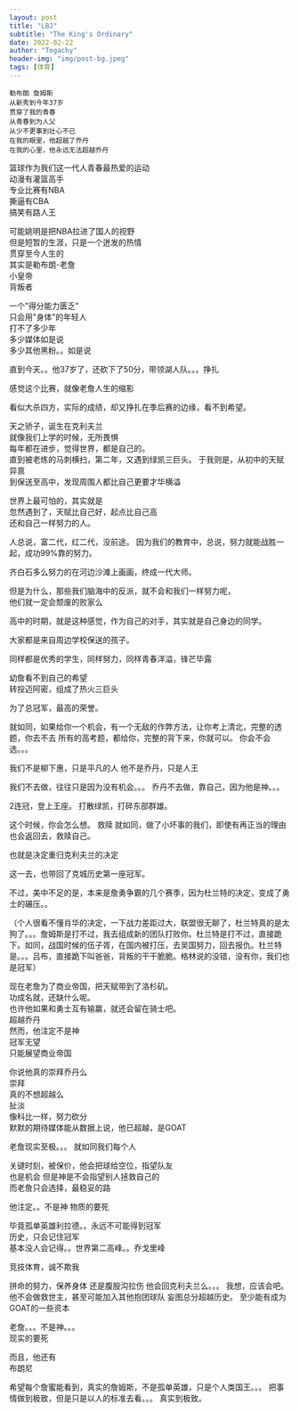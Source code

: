 ```yaml
---
layout: post
title: "LBJ"
subtitle: "The King's Ordinary"
date: 2022-02-22
author: "Togachy"
header-img: "img/post-bg.jpeg"
tags: [体育]
---
```


```
勒布朗 詹姆斯
从新秀到今年37岁
贯穿了我的青春
从青春到为人父
从少不更事到壮心不已
在我的眼里，他超越了乔丹
在我的心里，他永远无法超越乔丹
```

篮球作为我们这一代人青春最热爱的运动  
动漫有灌篮高手  
专业比赛有NBA  
撕逼有CBA  
搞笑有路人王

可能姚明是把NBA拉进了国人的视野  
但是短暂的生涯，只是一个迸发的热情  
贯穿至今人生的  
其实是勒布朗-老詹  
小皇帝  
背叛者

一个"得分能力匮乏"  
只会用"身体"的年轻人  
打不了多少年  
多少媒体如是说  
多少其他黑粉。。如是说  

直到今天。。他37岁了，还砍下了50分，带领湖人队。。。挣扎

感觉这个比赛，就像老詹人生的缩影

看似大杀四方，实际的成绩，却又挣扎在季后赛的边缘，看不到希望。

天之骄子，诞生在克利夫兰  
就像我们上学的时候，无所畏惧  
每年都在进步，觉得世界，都是自己的。  
直到被老练的马刺横扫，第二年，又遇到绿凯三巨头。
于我则是，从初中的天赋异禀  
到保送至高中，发现周围人都比自己更要才华横溢  

世界上最可怕的，其实就是  
忽然遇到了，天赋比自己好，起点比自己高  
还和自己一样努力的人。

人总说，富二代，红二代，没前途。
因为我们的教育中，总说，努力就能战胜一起，成功99%靠的努力。

齐白石多么努力的在河边沙滩上画画，终成一代大师。

但是为什么，那些我们脑海中的反派，就不会和我们一样努力呢，  
他们就一定会颓废的败家么

高中的时期，就是这种感觉，作为自己的对手，其实就是自己身边的同学。

大家都是来自周边学校保送的孩子。

同样都是优秀的学生，同样努力，同样青春洋溢，锋芒毕露

幼詹看不到自己的希望  
转投迈阿密，组成了热火三巨头

为了总冠军，最高的荣誉。

就如同，如果给你一个机会，有一个无敌的作弊方法，让你考上清北，完整的透题，你去不去
所有的高考题，都给你，完整的背下来，你就可以。
你会不会选。。。

我们不是柳下惠，只是平凡的人
他不是乔丹，只是人王

我们不去做，往往只是因为没有机会。。。
乔丹不去做，靠自己，因为他是神。。。

2连冠，登上王座。
打散绿凯，打碎东部群雄。

这个时候，你会怎么想。
救赎
就如同，做了小坏事的我们，即使有再正当的理由
也会返回去，救赎自己。

也就是决定重归克利夫兰的决定

这一去，也带回了克城历史第一座冠军。

不过，美中不足的是，本来是詹勇争霸的几个赛季，因为杜兰特的决定，变成了勇士的碾压。。

（个人很看不懂肖华的决定，一下战力差距过大，联盟很无聊了，杜兰特真的是太狗了。。。詹姆斯是打不过，我去组成新的团队打败你。杜兰特是打不过，直接跪下。如同，战国时候的伍子胥，在国内被打压，去吴国努力，回去报仇。杜兰特是。。。吕布，直接跪下叫爸爸，背叛的干干脆脆。格林说的没错，没有你，我们也是冠军）

现在老詹为了商业帝国，把天赋带到了洛杉矶。  
功成名就，还缺什么呢。  
也许他如果和勇士互有输赢，就还会留在骑士吧。  
超越乔丹  
然而，他注定不是神  
冠军无望  
只能展望商业帝国

你说他真的崇拜乔丹么  
崇拜  
真的不想超越么  
扯淡  
像科比一样，努力砍分  
默默的期待媒体能从数据上说，他已超越，是GOAT

老詹现实至极。。。
就如同我们每个人

关键时刻，被保价，他会把球给空位，指望队友  
也是机会
但是神是不会指望别人拯救自己的  
而老詹只会选择，最稳妥的路

他注定。。不是神
物质的要死

毕竟孤单英雄利拉德。。永远不可能得到冠军  
历史，只会记住冠军  
基本没人会记得。。世界第二高峰。。乔戈里峰

竞技体育，诚不欺我

拼命的努力，保养身体
还是腹股沟拉伤
他会回克利夫兰么。。。
我想，应该会吧。
他不会做救世主，甚至可能加入其他抱团球队
妄图总分超越历史。
至少能有成为GOAT的一些资本

老詹。。。不是神。。。  
现实的要死

而且，他还有  
布朗尼

希望每个詹蜜能看到，真实的詹姆斯，不是孤单英雄，只是个人类国王。。。
把事情做到极致，但是只是以人的标准去看。。。
真实到极致。






